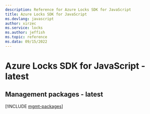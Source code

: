 ```yaml
---
description: Reference for Azure Locks SDK for JavaScript
title: Azure Locks SDK for JavaScript
ms.devlang: javascript
author: xirzec
ms.service: locks
ms.author: jeffish
ms.topic: reference
ms.data: 09/15/2022
---
```

# Azure Locks SDK for JavaScript - latest

## Management packages - latest
[!INCLUDE [mgmt-packages](locks-mgmt-index.md)]